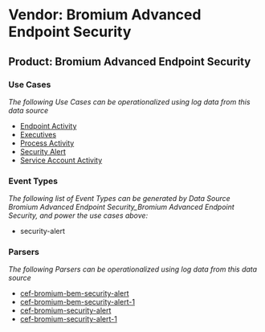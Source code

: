 Vendor: Bromium Advanced Endpoint Security
==========================================
Product: Bromium Advanced Endpoint Security
-------------------------------------------

### Use Cases

_The following Use Cases can be operationalized using log data from this data source_

* [Endpoint Activity](../UseCases/usecase_endpoint_activity.md)
* [Executives](../UseCases/usecase_executives.md)
* [Process Activity](../UseCases/usecase_process_activity.md)
* [Security Alert](../UseCases/usecase_security_alert.md)
* [Service Account Activity](../UseCases/usecase_service_account_activity.md)


### Event Types

_The following list of Event Types can be generated by Data Source Bromium Advanced Endpoint Security_Bromium Advanced Endpoint Security, and power the use cases above:_

- security-alert


### Parsers

_The following Parsers can be operationalized using log data from this data source_

* [cef-bromium-bem-security-alert](../Parsers/parserContent_cef-bromium-bem-security-alert.md)
* [cef-bromium-bem-security-alert-1](../Parsers/parserContent_cef-bromium-bem-security-alert-1.md)
* [cef-bromium-security-alert](../Parsers/parserContent_cef-bromium-security-alert.md)
* [cef-bromium-security-alert-1](../Parsers/parserContent_cef-bromium-security-alert-1.md)
